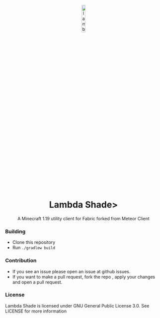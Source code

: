 <p align="center">
<img src="https://i.hizliresim.com/91rwjus.png" alt="lambdashade" width="15%"/>
</p>

<h1 align="center">Lambda Shade></h1>
<p align="center">
    A Minecraft 1.19 utility client for Fabric forked from Meteor Client
</p>

### Building
- Clone this repository
- Run `./gradlew build`


### Contribution

- If you see an issue please open an issue at github issues.
- If you want to make a pull request, fork the repo , apply your changes and open a pull request.

### License

Lambda Shade is licensed under GNU General Public License 3.0. See LICENSE for more information
